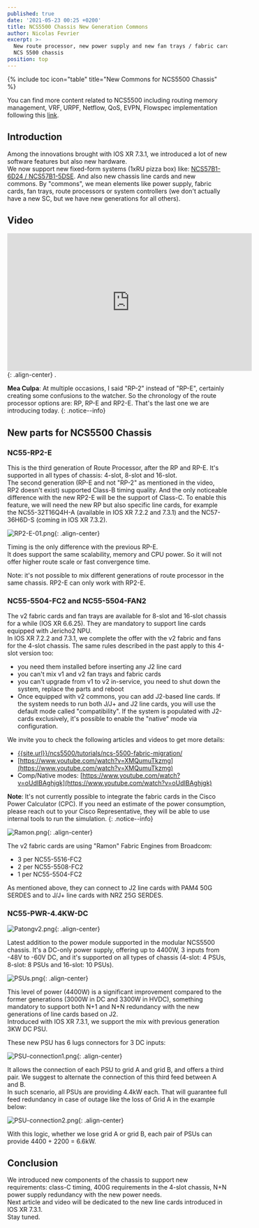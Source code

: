 ```yaml
---
published: true
date: '2021-05-23 00:25 +0200'
title: NCS5500 Chassis New Generation Commons
author: Nicolas Fevrier
excerpt: >-
  New route processor, new power supply and new fan trays / fabric cards for the
  NCS 5500 chassis
position: top
---
```

{% include toc icon="table" title="New Commons for NCS5500 Chassis" %} 

You can find more content related to NCS5500 including routing memory management, VRF, URPF, Netflow, QoS, EVPN, Flowspec implementation following this [link]({{site.url}}/ncs5500/tutorials/).

## Introduction

Among the innovations brought with IOS XR 7.3.1, we introduced a lot of new software features but also new hardware.  
We now support new fixed-form systems (1xRU pizza box) like: [NCS57B1-6D24 / NCS57B1-5DSE](https://www.youtube.com/watch?v=MyqmIlozL8M). And also new chassis line cards and new commons. By "commons", we mean elements like power supply, fabric cards, fan trays, route processors or system controllers (we don't actually have a new SC, but we have new generations for all others).

## Video

<iframe width="560" height="315" src="https://www.youtube.com/embed/D57C38pcfyo" frameborder="0" allow="autoplay; encrypted-media" allowfullscreen></iframe>{: .align-center}
.  

**Mea Culpa**: At multiple occasions, I said "RP-2" instead of "RP-E", certainly creating some confusions to the watcher. So the chronology of the route processor options are: RP, RP-E and RP2-E. That's the last one we are introducing today.
{: .notice--info}

## New parts for NCS5500 Chassis

### NC55-RP2-E

This is the third generation of Route Processor, after the RP and RP-E. It's supported in all types of chassis: 4-slot, 8-slot and 16-slot.  
The second generation (RP-E and not "RP-2" as mentioned in the video, RP2 doesn't exist) supported Class-B timing quality. And the only noticeable difference with the new RP2-E will be the support of Class-C. To enable this feature, we will need the new RP but also specific line cards, for example the NC55-32T16Q4H-A (available in IOS XR 7.2.2 and 7.3.1) and the NC57-36H6D-S (coming in IOS XR 7.3.2). 

![RP2-E-01.png]({{site.baseurl}}/images/RP2-E-01.png){: .align-center}

Timing is the only difference with the previous RP-E.  
It does support the same scalability, memory and CPU power. So it will not offer higher route scale or fast convergence time.  

Note: it's not possible to mix different generations of route processor in the same chassis. RP2-E can only work with RP2-E.  

### NC55-5504-FC2 and NC55-5504-FAN2

The v2 fabric cards and fan trays are available for 8-slot and 16-slot chassis for a while (IOS XR 6.6.25). They are mandatory to support line cards equipped with Jericho2 NPU.  
In IOS XR 7.2.2 and 7.3.1, we complete the offer with the v2 fabric and fans for the 4-slot chassis. The same rules described in the past apply to this 4-slot version too:  
- you need them installed before inserting any J2 line card
- you can't mix v1 and v2 fan trays and fabric cards
- you can't upgrade from v1 to v2 in-service, you need to shut down the system, replace the parts and reboot
- Once equipped with v2 commons, you can add J2-based line cards. If the system needs to run both J/J+ and J2 line cards, you will use the default mode called "compatibility". If the system is populated with J2-cards exclusively, it's possible to enable the "native" mode via configuration.

We invite you to check the following articles and videos to get more details:  
- [{{site.url}}/ncs5500/tutorials/ncs-5500-fabric-migration/]({{site.url}}/ncs5500/tutorials/ncs-5500-fabric-migration/)
- [https://www.youtube.com/watch?v=XMQumuTkzmg](https://www.youtube.com/watch?v=XMQumuTkzmg)
- Comp/Native modes: [https://www.youtube.com/watch?v=oUdIBAghjgk](https://www.youtube.com/watch?v=oUdIBAghjgk)

**Note**: It's not currently possible to integrate the fabric cards in the Cisco Power Calculator (CPC). If you need an estimate of the power consumption, please reach out to your Cisco Representative, they will be able to use internal tools to run the simulation.
{: .notice--info}

![Ramon.png]({{site.baseurl}}/images/Ramon.png){: .align-center}

The v2 fabric cards are using "Ramon" Fabric Engines from Broadcom:  
- 3 per NC55-5516-FC2
- 2 per NC55-5508-FC2
- 1 per NC55-5504-FC2

As mentioned above, they can connect to J2 line cards with PAM4 50G SERDES and to J/J+ line cards with NRZ 25G SERDES.

### NC55-PWR-4.4KW-DC

![Patongv2.png]({{site.baseurl}}/images/Patongv2.png){: .align-center}

Latest addition to the power module supported in the modular NCS5500 chassis. It's a DC-only power supply, offering up to 4400W, 3 inputs from -48V to -60V DC, and it's supported on all types of chassis (4-slot: 4 PSUs, 8-slot: 8 PSUs and 16-slot: 10 PSUs).

![PSUs.png]({{site.baseurl}}/images/PSUs.png){: .align-center}

This level of power (4400W) is a significant improvement compared to the former generations (3000W in DC and 3300W in HVDC), something mandatory to support both N+1 and N+N redundancy with the new generations of line cards based on J2.  
Introduced with IOS XR 7.3.1, we support the mix with previous generation 3KW DC PSU.

These new PSU has 6 lugs connectors for 3 DC inputs:

![PSU-connection1.png]({{site.baseurl}}/images/PSU-connection1.png){: .align-center}

It allows the connection of each PSU to grid A and grid B, and offers a third pair. We suggest to alternate the connection of this third feed between A and B.  
In such scenario, all PSUs are providing 4.4kW each.
That will guarantee full feed redundancy in case of outage like the loss of Grid A in the example below:

![PSU-connection2.png]({{site.baseurl}}/images/PSU-connection2.png){: .align-center}

With this logic, whether we lose grid A or grid B, each pair of PSUs can provide 4400 + 2200 = 6.6kW.

## Conclusion

We introduced new components of the chassis to support new requirements: class-C timing, 400G requirements in the 4-slot chassis, N+N power supply redundancy with the new power needs.  
Next article and video will be dedicated to the new line cards introduced in IOS XR 7.3.1.  
Stay tuned.
